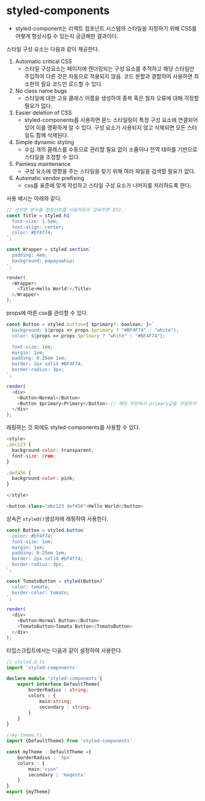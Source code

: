 # styled-components

- styled-component는 리액트 컴포넌트 시스템의 스타일을 지정하기 위해 CSS를 어떻게 향상시킬 수 있는지 궁금해한 결과이다.

스타일 구성 요소는 다음과 같이 제공한다.

1. Automatic critical CSS
   - 스타일 구성요소는 페이지에 렌더링되는 구성 요소를 추적하고 해당 스타일만 주입하여 다른 것은 자동으로 적용되지 않음. 코드 분할과 결합하여 사용하면 최소한의 필요 코드만 로드할 수 있다.
2. No class name bugs
   - 스타일에 대한 고유 클래스 이름을 생성하여 중복 혹은 철자 오류에 대해 걱정할 필요가 없다.
3. Easier deletion of CSS
   - styled-components를 사용하면 몯느 스타일링이 특정 구성 요소에 연결되어 있어 이를 명확하게 알 수 있다. 구성 요소가 사용되지 않고 삭제되면 모든 스타일도 함께 삭제된다.
4. Simple dynamic styling
   - 수십 개의 클래스를 수동으로 관리할 필요 없이 소품이나 전역 테마를 기반으로 스타일을 조정할 수 있다.
5. Painless maintenance
   - 구성 요소에 영향을 주는 스타일을 찾기 위해 여러 파일을 검색할 필요가 없다.
6. Automatic vendor prefixing
   - css를 표준에 맞게 작성하고 스타일 구성 요소가 나머지를 처리하도록 한다.

사용 예시는 아래와 같다.

```js
// 선언한 변수를 컴포넌트를 사용하듯이 감싸주면 된다.
const Title = styled.h1`
  font-size: 1.5em;
  text-align: center;
  color: #bf4f74;
`;

const Wrapper = styled.section`
  padding: 4em;
  background: papayawhip;
`;

render(
  <Wrapper>
    <Title>Hello World!</Title>
  </Wrapper>
);
```

props에 따른 css를 관리할 수 있다.

```js
const Button = styled.button<{ $primary?: boolean; }>`
  background: ${props => props.$primary ? "#BF4F74" : "white"};
  color: ${props => props.$primary ? "white" : "#BF4F74"};

  font-size: 1em;
  margin: 1em;
  padding: 0.25em 1em;
  border: 2px solid #BF4F74;
  border-radius: 3px;
`;

render(
  <div>
    <Button>Normal</Button>
    <Button $primary>Primary</Button> // 해당 부분에서 primary값을 전달하여  css를 적용해준다.
  </div>
);
```

래핑하는 것 외에도 styled-components를 사용할 수 있다.

```js
<style>
.abc123 {
  background-color: transparent;
  font-size: 2rem;
}

.def456 {
  background-color: pink;
}

</style>

<button class="abc123 def456">Hello World</button>

```

상속은 `styled()`생성자에 래핑하여 사용한다.

```js
const Button = styled.button`
  color: #bf4f74;
  font-size: 1em;
  margin: 1em;
  padding: 0.25em 1em;
  border: 2px solid #bf4f74;
  border-radius: 3px;
`;

const TomatoButton = styled(Button)`
  color: tomato;
  border-color: tomato;
`;

render(
  <div>
    <Button>Normal Button</Button>
    <TomatoButton>Tomato Button</TomatoButton>
  </div>
);
```

타입스크립트에서는 다음과 같이 설정하여 사용한다.

```ts
// styled.d.ts
import 'styled-components'

declare module 'styled-components'{
    export interface DefaultTheme{
        borderRadius : string;
        colors : {
            main:string;
            secondary : string;
        }
    }
}

//my-theme.ts
import {DefaultTheme} from 'styled-components'

const myTheme : DefaultTheme ={
    borderRadius : '5px'
    colors : {
        main:'cyan'
        secondary : 'magenta'
    }
}
export {myTheme}
```
